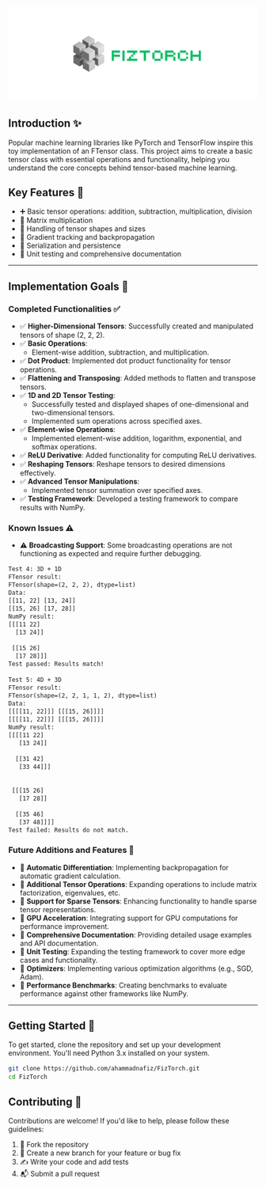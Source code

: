 ![Logo](assets/fiztorch.png)

## Introduction ✨
Popular machine learning libraries like PyTorch and TensorFlow inspire this toy implementation of an FTensor class. This project aims to create a basic tensor class with essential operations and functionality, helping you understand the core concepts behind tensor-based machine learning.

## Key Features 🔑
- ➕ Basic tensor operations: addition, subtraction, multiplication, division
- 🧮 Matrix multiplication
- 📏 Handling of tensor shapes and sizes
- 🔄 Gradient tracking and backpropagation
- 💾 Serialization and persistence
- 🧪 Unit testing and comprehensive documentation

---

## Implementation Goals 🎯

### Completed Functionalities ✅

- ✅ **Higher-Dimensional Tensors**: Successfully created and manipulated tensors of shape (2, 2, 2).
- ✅ **Basic Operations**:
  - Element-wise addition, subtraction, and multiplication.
- ✅ **Dot Product**: Implemented dot product functionality for tensor operations.
- ✅ **Flattening and Transposing**: Added methods to flatten and transpose tensors.
- ✅ **1D and 2D Tensor Testing**:
  - Successfully tested and displayed shapes of one-dimensional and two-dimensional tensors.
  - Implemented sum operations across specified axes.
- ✅ **Element-wise Operations**: 
  - Implemented element-wise addition, logarithm, exponential, and softmax operations.
- ✅ **ReLU Derivative**: Added functionality for computing ReLU derivatives.
- ✅ **Reshaping Tensors**: Reshape tensors to desired dimensions effectively.
- ✅ **Advanced Tensor Manipulations**:
  - Implemented tensor summation over specified axes.
- ✅ **Testing Framework**: Developed a testing framework to compare results with NumPy.

### Known Issues ⚠️

- ⚠️ **Broadcasting Support**: Some broadcasting operations are not functioning as expected and require further debugging.

```output
Test 4: 3D + 1D
FTensor result:
FTensor(shape=(2, 2, 2), dtype=list)
Data:
[[11, 22] [13, 24]]
[[15, 26] [17, 28]]
NumPy result:
[[[11 22]
  [13 24]]

 [[15 26]
  [17 28]]]
Test passed: Results match!

Test 5: 4D + 3D
FTensor result:
FTensor(shape=(2, 2, 1, 1, 2), dtype=list)
Data:
[[[[11, 22]]] [[[15, 26]]]]
[[[[11, 22]]] [[[15, 26]]]]
NumPy result:
[[[[11 22]
   [13 24]]

  [[31 42]
   [33 44]]]


 [[[15 26]
   [17 28]]

  [[35 46]
   [37 48]]]]
Test failed: Results do not match.
```

### Future Additions and Features 🚀

- 🔲 **Automatic Differentiation**: Implementing backpropagation for automatic gradient calculation.
- 🔲 **Additional Tensor Operations**: Expanding operations to include matrix factorization, eigenvalues, etc.
- 🔲 **Support for Sparse Tensors**: Enhancing functionality to handle sparse tensor representations.
- 🔲 **GPU Acceleration**: Integrating support for GPU computations for performance improvement.
- 🔲 **Comprehensive Documentation**: Providing detailed usage examples and API documentation.
- 🔲 **Unit Testing**: Expanding the testing framework to cover more edge cases and functionality.
- 🔲 **Optimizers**: Implementing various optimization algorithms (e.g., SGD, Adam).
- 🔲 **Performance Benchmarks**: Creating benchmarks to evaluate performance against other frameworks like NumPy.

---

## Getting Started 🚀
To get started, clone the repository and set up your development environment. You'll need Python 3.x installed on your system.

```bash
git clone https://github.com/ahammadnafiz/FizTorch.git
cd FizTorch
```

## Contributing 🤝
Contributions are welcome! If you'd like to help, please follow these guidelines:

1. 🍴 Fork the repository
2. 🌿 Create a new branch for your feature or bug fix
3. ✍️ Write your code and add tests
4. 📬 Submit a pull request

